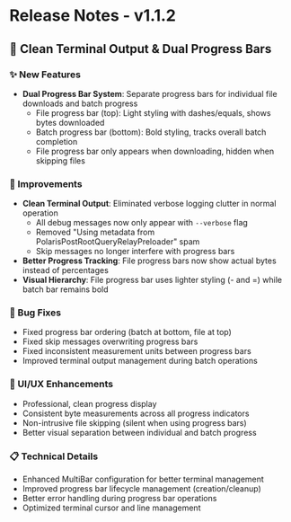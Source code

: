 # Release Notes - v1.1.2

## 🎯 Clean Terminal Output & Dual Progress Bars

### ✨ New Features
- **Dual Progress Bar System**: Separate progress bars for individual file downloads and batch progress
  - File progress bar (top): Light styling with dashes/equals, shows bytes downloaded
  - Batch progress bar (bottom): Bold styling, tracks overall batch completion
  - File progress bar only appears when downloading, hidden when skipping files

### 🔧 Improvements
- **Clean Terminal Output**: Eliminated verbose logging clutter in normal operation
  - All debug messages now only appear with `--verbose` flag
  - Removed "Using metadata from PolarisPostRootQueryRelayPreloader" spam
  - Skip messages no longer interfere with progress bars
- **Better Progress Tracking**: File progress bars now show actual bytes instead of percentages
- **Visual Hierarchy**: File progress bar uses lighter styling (- and =) while batch bar remains bold

### 🐛 Bug Fixes
- Fixed progress bar ordering (batch at bottom, file at top)
- Fixed skip messages overwriting progress bars
- Fixed inconsistent measurement units between progress bars
- Improved terminal output management during batch operations

### 🎨 UI/UX Enhancements
- Professional, clean progress display
- Consistent byte measurements across all progress indicators
- Non-intrusive file skipping (silent when using progress bars)
- Better visual separation between individual and batch progress

### 📋 Technical Details
- Enhanced MultiBar configuration for better terminal management
- Improved progress bar lifecycle management (creation/cleanup)
- Better error handling during progress bar operations
- Optimized terminal cursor and line management
